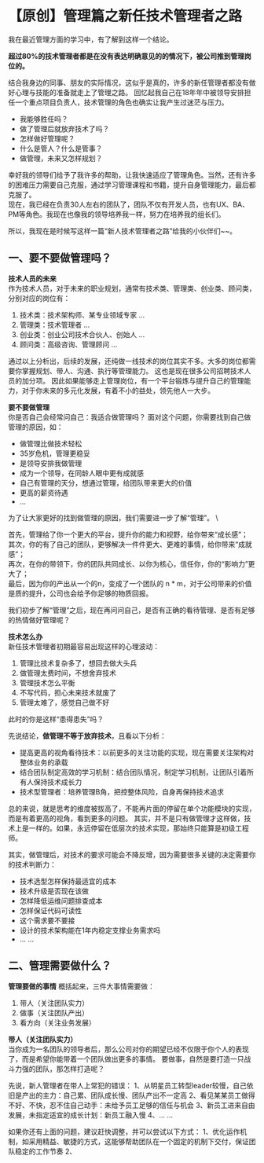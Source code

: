 # 【原创】管理篇之新任技术管理者之路
我在最近管理方面的学习中，有了解到这样一个结论。 

**超过80%的技术管理者都是在没有表达明确意见的的情况下，被公司推到管理岗位的。**

结合我身边的同事、朋友的实际情况，这似乎是真的，许多的新任管理者都没有做好心理与技能的准备就走上了管理之路。
回忆起我自己在18年年中被领导安排担任一个重点项目负责人，技术管理的角色也确实让我产生过迷茫与压力。
- 我能够胜任吗？
- 做了管理后就放弃技术了吗？
- 怎样做好管理呢？
- 什么是管人？什么是管事？
- 做管理，未来又怎样规划？

幸好我的领导们给予了我许多的帮助，让我快速适应了管理角色。当然，还有许多的困难压力需要自己克服，通过学习管理课程和书籍，提升自身管理能力，最后都克服了。 \
现在，我已经在负责30人左右的团队了，团队不仅有开发人员，也有UX、BA、PM等角色。我现在也像我的领导培养我一样，努力在培养我的组长们。 

所以，我现在是时候写这样一篇“新人技术管理者之路”给我的小伙伴们~~。

## 一、要不要做管理吗？
**技术人员的未来** \
作为技术人员，对于未来的职业规划，通常有技术类、管理类、创业类、顾问类，分别对应的岗位有： 
1. 技术类：技术架构师、某专业领域专家 ...
2. 管理类：技术管理者 ...
3. 创业类：创业公司技术合伙人、创始人 ... 
4. 顾问类：高级咨询、管理顾问 ...

通过以上分析出，后续的发展，还纯做一线技术的岗位其实不多。大多的岗位都需要你掌握规划、带人、沟通、执行等管理能力。
这也是现在很多公司招聘技术人员的加分项。
因此如果能够走上管理岗位，有一个平台锻炼与提升自己的管理能力，对于你未来的多元化发展，有着不小的益处，领先他人一大步。

**要不要做管理** \
你是否自己会经常问自己：我适合做管理吗？
面对这个问题，你需要找到自己做管理的原因，如：
- 做管理比做技术轻松
- 35岁危机，管理更稳妥
- 是领导安排我做管理
- 成为一个领导，在同龄人眼中更有成就感
- 自己有管理的天分，想通过管理，给团队带来更大的价值
- 更高的薪资待遇
- ... 

为了让大家更好的找到做管理的原因，我们需要进一步了解“管理”。 \

首先，管理给了你一个更大的平台，提升你的能力和视野，给你带来“成长感”； \
其次，你的有了自己的团队，更够解决一件件更大、更难的事情，给你带来“成就感”； \
再次，在你的带领下，你的团队共同成长、以你为核心，信任你，你的“影响力”更大了；\
最后，因为你的产出从一个的n，变成了一个团队的 n * m，对于公司带来的价值是质的提升，公司也会给予你足够的物质回报。

我们初步了解“管理”之后，现在再问问自己，是否有正确的看待管理、是否有足够的热情做好管理呢？

**技术怎么办** \
新任技术管理者初期最容易出现这样的心理波动：
1. 管理比技术复杂多了，想回去做大头兵
2. 做管理太费时间，不想舍弃技术
3. 管理技术怎么平衡
4. 不写代码，担心未来技术就废了
5. 管理太难了，感觉自己做不好

此时的你是这样“患得患失”吗？

先说结论，**做管理不等于放弃技术**，且看以下分析：
- 提高更高的视角看待技术：以前更多的关注功能的实现，现在需要关注架构对整体业务的承载
- 结合团队制定高效的学习机制：结合团队情况，制定学习机制，让团队引着所有人保持技术成长力
- 技术型管理者：培养管理B角，把控整体风险，自身再保持技术追求

总的来说，就是思考的维度被拔高了，不能再片面的停留在单个功能模块的实现，而是有着更高的视角，看到更多的问题。
其实，并不是只有做管理才这样做，技术上是一样的。如果，永远停留在低层次的技术实现，那始终只能算是初级工程师。

其实，做管理后，对技术的要求可能会不降反增，因为需要很多关键的决定需要你的技术判断力：
- 技术选型怎样保持最适宜的成本
- 技术升级是否现在该做
- 怎样降低运维问题排查成本
- 怎样保证代码可读性
- 这个需求要不要接
- 设计的技术架构能在1年内稳定支撑业务需求吗
- ... ...



## 二、管理需要做什么？
**管理要做的事情**
概括起来，三件大事情需要做：
1. 带人（关注团队实力）
2. 做事（关注团队产出）
3. 看方向（关注业务发展）

**带人（关注团队实力）** \
当你成为一名团队的领导者后，那么公司对你的期望已经不仅限于你个人的表现了，而是希望你能带着一个团队做出更多的事情。
要做事，自然是要打造一只战斗力强的团队，那怎样打造呢？

先说，新人管理者在带人上常犯的错误：
1、从明星员工转型leader较慢，自己依旧是产出的主力：自己累、团队成长慢、团队产出不一定高
2、看见某某员工做得不好、不快，忍不住自己动手：未给予员工足够的信任与机会
3、新员工进来自由发展，未指定适宜的成长计划：新员工融入慢
4、... ... 

如果你还有上面的问题，建议赶快调整，并可以尝试以下方式：
1、优化运作机制，如采用精益、敏捷的方式，这能够帮助团队在一个固定的机制下交付，保证团队稳定的工作节奏
2、

















